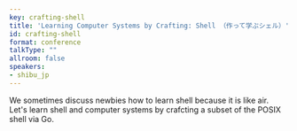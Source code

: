 ```yaml
---
key: crafting-shell
title: 'Learning Computer Systems by Crafting: Shell （作って学ぶシェル）'
id: crafting-shell
format: conference
talkType: ""
allroom: false
speakers:
- shibu_jp
---
```

We sometimes discuss newbies how to learn shell because it is like air. Let's learn shell and computer systems by crafcting a subset of the POSIX shell via Go.
